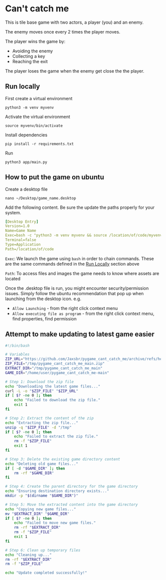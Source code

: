 # Can't catch me

This is tile base game with two actors, a player (you) and an enemy.

The enemy moves once every 2 times the player moves.

The player wins the game by:
- Avoiding the enemy
- Collecting a key
- Reaching the exit

The player loses the game when the enemy get close the the player.


## Run locally

First create a virtual environment

`python3 -m venv myvenv`

Activate the virtual environment

`source myvenv/bin/activate`

Install dependencies

`pip install -r requirements.txt`

Run

`python3 app/main.py`


## How to put the game on ubuntu

Create a desktop file

`nano ~/Desktop/game_name.desktop`

Add the following content.
Be sure the update the paths properly for your system.
```yaml
[Desktop Entry]
Version=1.0
Name=Game Name
Exec=bash -c "python3 -m venv myvenv && source /location/of/code/myvenv/bin/activate && pip install -r requirements.txt && /usr/bin/python3 /location/of/code/app/main.py"
Terminal=false
Type=Application
Path=/location/of/code
```

`Exec`: We launch the game using `bash` in order to chain commands. These are the same commands defined in the [Run Locally](#run-locally) section above

`Path`: To access files and images the game needs to know where assets are located

Once the .desktop file is run, you might encounter security/permission issues.
Simply follow the ubuntu recommendation that pop up when launching from the desktop icon.
e.g.
- `Allow Launching` - from the right click context menu
- `Allow executing file as program` - from the right click context menu, find properties, find permission


## Attempt to make updating to latest game easier

```bash
#!/bin/bash

# Variables
ZIP_URL="https://github.com/Jaxsbr/pygame_cant_catch_me/archive/refs/heads/main.zip"
ZIP_FILE="/tmp/pygame_cant_catch_me_main.zip"
EXTRACT_DIR="/tmp/pygame_cant_catch_me_main"
GAME_DIR="/home/user/pygame_cant_catch_me-main"

# Step 1: Download the zip file
echo "Downloading the latest game files..."
curl -L -o "$ZIP_FILE" "$ZIP_URL"
if [ $? -ne 0 ]; then
    echo "Failed to download the zip file."
    exit 1
fi

# Step 2: Extract the content of the zip
echo "Extracting the zip file..."
unzip -q "$ZIP_FILE" -d "/tmp"
if [ $? -ne 0 ]; then
    echo "Failed to extract the zip file."
    rm -f "$ZIP_FILE"
    exit 1
fi

# Step 3: Delete the existing game directory content
echo "Deleting old game files..."
if [ -d "$GAME_DIR" ]; then
    rm -rf "$GAME_DIR"
fi

# Step 4: Create the parent directory for the game directory
echo "Ensuring destination directory exists..."
mkdir -p "$(dirname "$GAME_DIR")"

# Step 5: Move the extracted content into the game directory
echo "Copying new game files..."
mv "$EXTRACT_DIR" "$GAME_DIR"
if [ $? -ne 0 ]; then
    echo "Failed to move new game files."
    rm -rf "$EXTRACT_DIR"
    rm -f "$ZIP_FILE"
    exit 1
fi

# Step 6: Clean up temporary files
echo "Cleaning up..."
rm -rf "$EXTRACT_DIR"
rm -f "$ZIP_FILE"

echo "Update completed successfully!"

```

